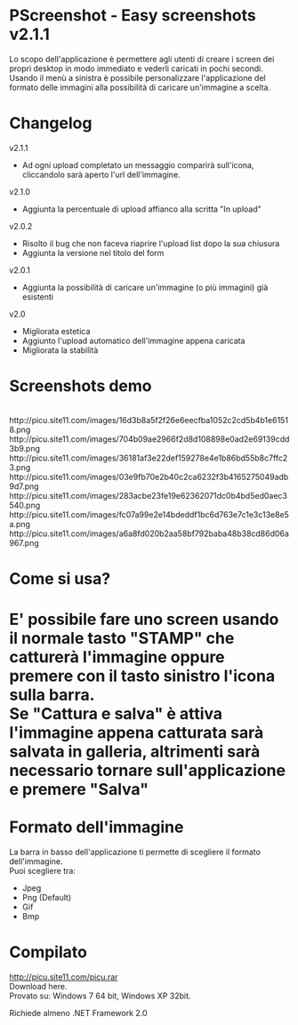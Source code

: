 PScreenshot - Easy screenshots v2.1.1
===========
Lo scopo dell'applicazione è permettere agli utenti di creare i screen dei propri desktop in modo immediato e vederli caricati in pochi secondi. <br />
Usando il menù a sinistra è possibile personalizzare l'applicazione del formato delle immagini alla possibilità di caricare un'immagine a scelta.

Changelog
===========
v2.1.1
* Ad ogni upload completato un messaggio comparirà sull'icona, cliccandolo sarà aperto l'url dell'immagine.

v2.1.0
* Aggiunta la percentuale di upload affianco alla scritta "In upload"

v2.0.2
* Risolto il bug che non faceva riaprire l'upload list dopo la sua chiusura
* Aggiunta la versione nel titolo del form

v2.0.1
* Aggiunta la possibilità di caricare un'immagine (o più immagini) già esistenti

v2.0
* Migliorata estetica
* Aggiunto l'upload automatico dell'immagine appena caricata
* Migliorata la stabilità

Screenshots demo
===========
<br />
http://picu.site11.com/images/16d3b8a5f2f26e6eecfba1052c2cd5b4b1e61518.png <br />
http://picu.site11.com/images/704b09ae2966f2d8d108898e0ad2e69139cdd3b9.png <br />
http://picu.site11.com/images/36181af3e22def159278e4e1b86bd55b8c7ffc23.png <br />
http://picu.site11.com/images/03e9fb70e2b40c2ca6232f3b4165275049adb9d7.png <br />
http://picu.site11.com/images/283acbe23fe19e62362071dc0b4bd5ed0aec3540.png <br />
http://picu.site11.com/images/fc07a99e2e14bdeddf1bc6d763e7c1e3c13e8e5a.png <br />
http://picu.site11.com/images/a6a8fd020b2aa58bf792baba48b38cd86d06a967.png <br />

Come si usa?
===========
E' possibile fare uno screen usando il normale tasto "STAMP" che catturerà l'immagine oppure premere con il tasto sinistro l'icona sulla barra.
<br />
Se "Cattura e salva" è attiva l'immagine appena catturata sarà salvata in galleria, altrimenti sarà necessario tornare sull'applicazione e premere "Salva"
<br />
<br />
Formato dell'immagine
===========
La barra in basso dell'applicazione ti permette di scegliere il formato dell'immagine. <br />
Puoi scegliere tra: <br />
* Jpeg
* Png (Default)
* Gif
* Bmp

Compilato
===========
http://picu.site11.com/picu.rar
<br />
Download here.
<br />
Provato su: Windows 7 64 bit, Windows XP 32bit.<br />

Richiede almeno .NET Framework 2.0
